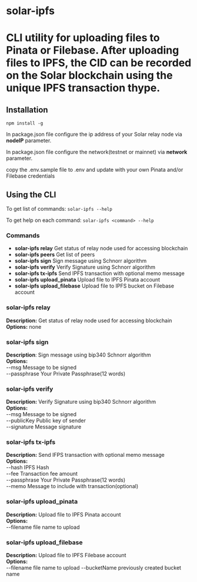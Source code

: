 # solar-ipfs
 
# CLI utility for uploading files to Pinata or Filebase.  After uploading files to IPFS, the CID can be recorded on the Solar blockchain using the unique IPFS transaction thype.

## Installation
`npm install -g`

In package.json file configure the ip address of your Solar relay node via **nodeIP** parameter. 

In package.json file configure the network(testnet or mainnet) via **network** parameter.

copy the .env.sample file to .env and update with your own Pinata and/or Filebase credentials

## Using the CLI
To get list of commands: `solar-ipfs --help`

To get help on each command: `solar-ipfs <command> --help`

### Commands
* **solar-ipfs relay**   Get status of relay node used for accessing blockchain
* **solar-ipfs peers**   Get list of peers
* **solar-ipfs sign**   Sign message using Schnorr algorithm
* **solar-ipfs verify**   Verify Signature using Schnorr algorithm
* **solar-ipfs tx-ipfs**   Send IPFS transaction with optional memo message
* **solar-ipfs upload_pinata**   Upload file to IPFS Pinata account
* **solar-ipfs upload_filebase**   Upload file to IPFS bucket on Filebase account


### **solar-ipfs relay**
**Description:** Get status of relay node used for accessing blockchain  
**Options:** none  

###  **solar-ipfs sign**
**Description**: Sign message using bip340 Schnorr algorithm  
**Options:**  
  --msg  Message to be signed  
  --passphrase  Your Private Passphrase(12 words)  

###  **solar-ipfs verify**
**Description:** Verify Signature using bip340 Schnorr algorithm  
**Options:**  
  --msg  Message to be signed  
  --publicKey   Public key of sender  
  --signature   Message signature  

###  **solar-ipfs tx-ipfs**
**Description:** Send IFPS transaction with optional memo message  
**Options:**  
  --hash  IPFS Hash  
  --fee  Transaction fee amount  
  --passphrase  Your Private Passphrase(12 words)  
  --memo  Message to include with transaction(optional)  
  
###  **solar-ipfs upload_pinata**
**Description:** Upload file to IPFS Pinata account  
**Options:**  
  --filename  file name to upload

###  **solar-ipfs upload_filebase**
**Description:** Upload file to IPFS Filebase account  
**Options:**  
  --filename  file name to upload
  --bucketName previously created bucket name
